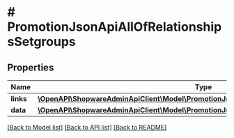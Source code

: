 # # PromotionJsonApiAllOfRelationshipsSetgroups

## Properties

Name | Type | Description | Notes
------------ | ------------- | ------------- | -------------
**links** | [**\OpenAPI\ShopwareAdminApiClient\Model\PromotionJsonApiAllOfRelationshipsSetgroupsLinks**](PromotionJsonApiAllOfRelationshipsSetgroupsLinks.md) |  | [optional]
**data** | [**\OpenAPI\ShopwareAdminApiClient\Model\PromotionJsonApiAllOfRelationshipsSetgroupsData[]**](PromotionJsonApiAllOfRelationshipsSetgroupsData.md) |  | [optional]

[[Back to Model list]](../../README.md#models) [[Back to API list]](../../README.md#endpoints) [[Back to README]](../../README.md)
